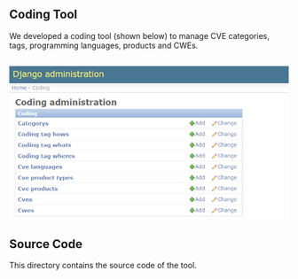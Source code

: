 
## Coding Tool
We developed a coding tool (shown below) to manage CVE categories, tags, programming languages, products and CWEs.
##
 ![The Coding Tool](tool.png)
 
## Source Code
This directory contains the source code of the tool.
